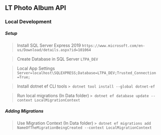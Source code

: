 ## LT Photo Album API

### Local Development

##### Setup

> Install SQL Server Express 2019
``` https://www.microsoft.com/en-us/Download/details.aspx?id=101064 ```

> Create Database in SQL Server
``` LTPA_DEV ```

> Local App Settings
``` Server=localhost\SQLEXPRESS;Database=LTPA_DEV;Trusted_Connection=True; ```

> Install dotnet ef CLI tools
``` > dotnet tool install --global dotnet-ef ```

> Run local migrations (In Data folder)
``` > dotnet ef database update --context LocalMigrationContext ```

##### Adding Migrations

> Use Migration Context (In Data folder)
``` > dotnet ef migrations add NameOfTheMigrationBeingCreated --context LocalMigrationContext ```
